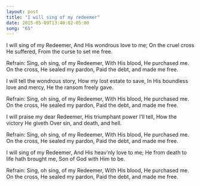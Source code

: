 ```yaml
---
layout: post
title: "I will sing of my redeemer"
date: 2015-05-09T13:40:02-05:00
song: "65"
---
```

I will sing of my Redeemer,
And His wondrous love to me;
On the cruel cross He suffered,
From the curse to set me free.

Refrain:
Sing, oh sing, of my Redeemer,
With His blood, He purchased me.
On the cross, He sealed my pardon,
Paid the debt, and made me free.

I will tell the wondrous story,
How my lost estate to save,
In His boundless love and mercy,
He the ransom freely gave.

Refrain:
Sing, oh sing, of my Redeemer,
With His blood, He purchased me.
On the cross, He sealed my pardon,
Paid the debt, and made me free.

I will praise my dear Redeemer,
His triumphant power I’ll tell,
How the victory He giveth
Over sin, and death, and hell.

Refrain:
Sing, oh sing, of my Redeemer,
With His blood, He purchased me.
On the cross, He sealed my pardon,
Paid the debt, and made me free.

I will sing of my Redeemer,
And His heav’nly love to me;
He from death to life hath brought me,
Son of God with Him to be.

Refrain:
Sing, oh sing, of my Redeemer,
With His blood, He purchased me.
On the cross, He sealed my pardon,
Paid the debt, and made me free.
